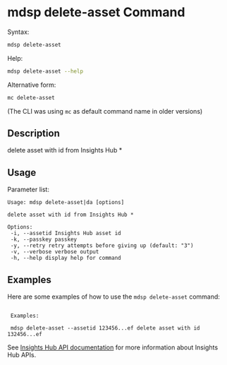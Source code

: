 # mdsp delete-asset Command

Syntax:

```bash
mdsp delete-asset
```

Help:

```bash
mdsp delete-asset --help
```

Alternative form:

```bash
mc delete-asset
```

(The CLI was using `mc` as default command name in older versions)

## Description

delete asset with id from Insights Hub *

## Usage

Parameter list:

```text
Usage: mdsp delete-asset|da [options]

delete asset with id from Insights Hub *

Options:
 -i, --assetid Insights Hub asset id
 -k, --passkey passkey
 -y, --retry retry attempts before giving up (default: "3")
 -v, --verbose verbose output
 -h, --help display help for command

```

## Examples

Here are some examples of how to use the `mdsp delete-asset` command:

```text

 Examples:

 mdsp delete-asset --assetid 123456...ef delete asset with id 132456...ef

```

See [Insights Hub API documentation](https://documentation.mindsphere.io/MindSphere/apis/index.html) for more information about Insights Hub APIs.
